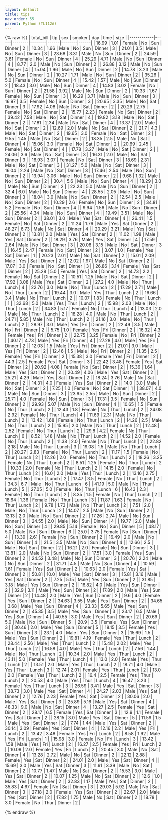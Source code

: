 ```yaml
---
layout: default
title: tips
nav_order: 55
parent: Python (TL112A)
---
```

{% raw %}
| total_bill | tip  | sex    | smoker | day  | time   | size |
|------------|------|--------|--------|------|--------|------|
| 16.99      | 1.01 | Female | No     | Sun  | Dinner | 2    |
| 10.34      | 1.66 | Male   | No     | Sun  | Dinner | 3    |
| 21.01      | 3.5  | Male   | No     | Sun  | Dinner | 3    |
| 23.68      | 3.31 | Male   | No     | Sun  | Dinner | 2    |
| 24.59      | 3.61 | Female | No     | Sun  | Dinner | 4    |
| 25.29      | 4.71 | Male   | No     | Sun  | Dinner | 4    |
| 8.77       | 2.0  | Male   | No     | Sun  | Dinner | 2    |
| 26.88      | 3.12 | Male   | No     | Sun  | Dinner | 4    |
| 15.04      | 1.96 | Male   | No     | Sun  | Dinner | 2    |
| 14.78      | 3.23 | Male   | No     | Sun  | Dinner | 2    |
| 10.27      | 1.71 | Male   | No     | Sun  | Dinner | 2    |
| 35.26      | 5.0  | Female | No     | Sun  | Dinner | 4    |
| 15.42      | 1.57 | Male   | No     | Sun  | Dinner | 2    |
| 18.43      | 3.0  | Male   | No     | Sun  | Dinner | 4    |
| 14.83      | 3.02 | Female | No     | Sun  | Dinner | 2    |
| 21.58      | 3.92 | Male   | No     | Sun  | Dinner | 2    |
| 10.33      | 1.67 | Female | No     | Sun  | Dinner | 3    |
| 16.29      | 3.71 | Male   | No     | Sun  | Dinner | 3    |
| 16.97      | 3.5  | Female | No     | Sun  | Dinner | 3    |
| 20.65      | 3.35 | Male   | No     | Sat  | Dinner | 3    |
| 17.92      | 4.08 | Male   | No     | Sat  | Dinner | 2    |
| 20.29      | 2.75 | Female | No     | Sat  | Dinner | 2    |
| 15.77      | 2.23 | Female | No     | Sat  | Dinner | 2    |
| 39.42      | 7.58 | Male   | No     | Sat  | Dinner | 4    |
| 19.82      | 3.18 | Male   | No     | Sat  | Dinner | 2    |
| 17.81      | 2.34 | Male   | No     | Sat  | Dinner | 4    |
| 13.37      | 2.0  | Male   | No     | Sat  | Dinner | 2    |
| 12.69      | 2.0  | Male   | No     | Sat  | Dinner | 2    |
| 21.7       | 4.3  | Male   | No     | Sat  | Dinner | 2    |
| 19.65      | 3.0  | Female | No     | Sat  | Dinner | 2    |
| 9.55       | 1.45 | Male   | No     | Sat  | Dinner | 2    |
| 18.35      | 2.5  | Male   | No     | Sat  | Dinner | 4    |
| 15.06      | 3.0  | Female | No     | Sat  | Dinner | 2    |
| 20.69      | 2.45 | Female | No     | Sat  | Dinner | 4    |
| 17.78      | 3.27 | Male   | No     | Sat  | Dinner | 2    |
| 24.06      | 3.6  | Male   | No     | Sat  | Dinner | 3    |
| 16.31      | 2.0  | Male   | No     | Sat  | Dinner | 3    |
| 16.93      | 3.07 | Female | No     | Sat  | Dinner | 3    |
| 18.69      | 2.31 | Male   | No     | Sat  | Dinner | 3    |
| 31.27      | 5.0  | Male   | No     | Sat  | Dinner | 3    |
| 16.04      | 2.24 | Male   | No     | Sat  | Dinner | 3    |
| 17.46      | 2.54 | Male   | No     | Sun  | Dinner | 2    |
| 13.94      | 3.06 | Male   | No     | Sun  | Dinner | 2    |
| 9.68       | 1.32 | Male   | No     | Sun  | Dinner | 2    |
| 30.4       | 5.6  | Male   | No     | Sun  | Dinner | 4    |
| 18.29      | 3.0  | Male   | No     | Sun  | Dinner | 2    |
| 22.23      | 5.0  | Male   | No     | Sun  | Dinner | 2    |
| 32.4       | 6.0  | Male   | No     | Sun  | Dinner | 4    |
| 28.55      | 2.05 | Male   | No     | Sun  | Dinner | 3    |
| 18.04      | 3.0  | Male   | No     | Sun  | Dinner | 2    |
| 12.54      | 2.5  | Male   | No     | Sun  | Dinner | 2    |
| 10.29      | 2.6  | Female | No     | Sun  | Dinner | 2    |
| 34.81      | 5.2  | Female | No     | Sun  | Dinner | 4    |
| 9.94       | 1.56 | Male   | No     | Sun  | Dinner | 2    |
| 25.56      | 4.34 | Male   | No     | Sun  | Dinner | 4    |
| 19.49      | 3.51 | Male   | No     | Sun  | Dinner | 2    |
| 38.01      | 3.0  | Male   | Yes    | Sat  | Dinner | 4    |
| 26.41      | 1.5  | Female | No     | Sat  | Dinner | 2    |
| 11.24      | 1.76 | Male   | Yes    | Sat  | Dinner | 2    |
| 48.27      | 6.73 | Male   | No     | Sat  | Dinner | 4    |
| 20.29      | 3.21 | Male   | Yes    | Sat  | Dinner | 2    |
| 13.81      | 2.0  | Male   | Yes    | Sat  | Dinner | 2    |
| 11.02      | 1.98 | Male   | Yes    | Sat  | Dinner | 2    |
| 18.29      | 3.76 | Male   | Yes    | Sat  | Dinner | 4    |
| 17.59      | 2.64 | Male   | No     | Sat  | Dinner | 3    |
| 20.08      | 3.15 | Male   | No     | Sat  | Dinner | 3    |
| 16.45      | 2.47 | Female | No     | Sat  | Dinner | 2    |
| 3.07       | 1.0  | Female | Yes    | Sat  | Dinner | 1    |
| 20.23      | 2.01 | Male   | No     | Sat  | Dinner | 2    |
| 15.01      | 2.09 | Male   | Yes    | Sat  | Dinner | 2    |
| 12.02      | 1.97 | Male   | No     | Sat  | Dinner | 2    |
| 17.07      | 3.0  | Female | No     | Sat  | Dinner | 3    |
| 26.86      | 3.14 | Female | Yes    | Sat  | Dinner | 2    |
| 25.28      | 5.0  | Female | Yes    | Sat  | Dinner | 2    |
| 14.73      | 2.2  | Female | No     | Sat  | Dinner | 2    |
| 10.51      | 1.25 | Male   | No     | Sat  | Dinner | 2    |
| 17.92      | 3.08 | Male   | Yes    | Sat  | Dinner | 2    |
| 27.2       | 4.0  | Male   | No     | Thur | Lunch  | 4    |
| 22.76      | 3.0  | Male   | No     | Thur | Lunch  | 2    |
| 17.29      | 2.71 | Male   | No     | Thur | Lunch  | 2    |
| 19.44      | 3.0  | Male   | Yes    | Thur | Lunch  | 2    |
| 16.66      | 3.4  | Male   | No     | Thur | Lunch  | 2    |
| 10.07      | 1.83 | Female | No     | Thur | Lunch  | 1    |
| 32.68      | 5.0  | Male   | Yes    | Thur | Lunch  | 2    |
| 15.98      | 2.03 | Male   | No     | Thur | Lunch  | 2    |
| 34.83      | 5.17 | Female | No     | Thur | Lunch  | 4    |
| 13.03      | 2.0  | Male   | No     | Thur | Lunch  | 2    |
| 18.28      | 4.0  | Male   | No     | Thur | Lunch  | 2    |
| 24.71      | 5.85 | Male   | No     | Thur | Lunch  | 2    |
| 21.16      | 3.0  | Male   | No     | Thur | Lunch  | 2    |
| 28.97      | 3.0  | Male   | Yes    | Fri  | Dinner | 2    |
| 22.49      | 3.5  | Male   | No     | Fri  | Dinner | 2    |
| 5.75       | 1.0  | Female | Yes    | Fri  | Dinner | 2    |
| 16.32      | 4.3  | Female | Yes    | Fri  | Dinner | 2    |
| 22.75      | 3.25 | Female | No     | Fri  | Dinner | 2    |
| 40.17      | 4.73 | Male   | Yes    | Fri  | Dinner | 4    |
| 27.28      | 4.0  | Male   | Yes    | Fri  | Dinner | 2    |
| 12.03      | 1.5  | Male   | Yes    | Fri  | Dinner | 2    |
| 21.01      | 3.0  | Male   | Yes    | Fri  | Dinner | 2    |
| 12.46      | 1.5  | Male   | No     | Fri  | Dinner | 2    |
| 11.35      | 2.5  | Female | Yes    | Fri  | Dinner | 2    |
| 15.38      | 3.0  | Female | Yes    | Fri  | Dinner | 2    |
| 44.3       | 2.5  | Female | Yes    | Sat  | Dinner | 3    |
| 22.42      | 3.48 | Female | Yes    | Sat  | Dinner | 2    |
| 20.92      | 4.08 | Female | No     | Sat  | Dinner | 2    |
| 15.36      | 1.64 | Male   | Yes    | Sat  | Dinner | 2    |
| 20.49      | 4.06 | Male   | Yes    | Sat  | Dinner | 2    |
| 25.21      | 4.29 | Male   | Yes    | Sat  | Dinner | 2    |
| 18.24      | 3.76 | Male   | No     | Sat  | Dinner | 2    |
| 14.31      | 4.0  | Female | Yes    | Sat  | Dinner | 2    |
| 14.0       | 3.0  | Male   | No     | Sat  | Dinner | 2    |
| 7.25       | 1.0  | Female | No     | Sat  | Dinner | 1    |
| 38.07      | 4.0  | Male   | No     | Sun  | Dinner | 3    |
| 23.95      | 2.55 | Male   | No     | Sun  | Dinner | 2    |
| 25.71      | 4.0  | Female | No     | Sun  | Dinner | 3    |
| 17.31      | 3.5  | Female | No     | Sun  | Dinner | 2    |
| 29.93      | 5.07 | Male   | No     | Sun  | Dinner | 4    |
| 10.65      | 1.5  | Female | No     | Thur | Lunch  | 2    |
| 12.43      | 1.8  | Female | No     | Thur | Lunch  | 2    |
| 24.08      | 2.92 | Female | No     | Thur | Lunch  | 4    |
| 11.69      | 2.31 | Male   | No     | Thur | Lunch  | 2    |
| 13.42      | 1.68 | Female | No     | Thur | Lunch  | 2    |
| 14.26      | 2.5  | Male   | No     | Thur | Lunch  | 2    |
| 15.95      | 2.0  | Male   | No     | Thur | Lunch  | 2    |
| 12.48      | 2.52 | Female | No     | Thur | Lunch  | 2    |
| 29.8       | 4.2  | Female | No     | Thur | Lunch  | 6    |
| 8.52       | 1.48 | Male   | No     | Thur | Lunch  | 2    |
| 14.52      | 2.0  | Female | No     | Thur | Lunch  | 2    |
| 11.38      | 2.0  | Female | No     | Thur | Lunch  | 2    |
| 22.82      | 2.18 | Male   | No     | Thur | Lunch  | 3    |
| 19.08      | 1.5  | Male   | No     | Thur | Lunch  | 2    |
| 20.27      | 2.83 | Female | No     | Thur | Lunch  | 2    |
| 11.17      | 1.5  | Female | No     | Thur | Lunch  | 2    |
| 12.26      | 2.0  | Female | No     | Thur | Lunch  | 2    |
| 18.26      | 3.25 | Female | No     | Thur | Lunch  | 2    |
| 8.51       | 1.25 | Female | No     | Thur | Lunch  | 2    |
| 10.33      | 2.0  | Female | No     | Thur | Lunch  | 2    |
| 14.15      | 2.0  | Female | No     | Thur | Lunch  | 2    |
| 16.0       | 2.0  | Male   | Yes    | Thur | Lunch  | 2    |
| 13.16      | 2.75 | Female | No     | Thur | Lunch  | 2    |
| 17.47      | 3.5  | Female | No     | Thur | Lunch  | 2    |
| 34.3       | 6.7  | Male   | No     | Thur | Lunch  | 6    |
| 41.19      | 5.0  | Male   | No     | Thur | Lunch  | 5    |
| 27.05      | 5.0  | Female | No     | Thur | Lunch  | 6    |
| 16.43      | 2.3  | Female | No     | Thur | Lunch  | 2    |
| 8.35       | 1.5  | Female | No     | Thur | Lunch  | 2    |
| 18.64      | 1.36 | Female | No     | Thur | Lunch  | 3    |
| 11.87      | 1.63 | Female | No     | Thur | Lunch  | 2    |
| 9.78       | 1.73 | Male   | No     | Thur | Lunch  | 2    |
| 7.51       | 2.0  | Male   | No     | Thur | Lunch  | 2    |
| 14.07      | 2.5  | Male   | No     | Sun  | Dinner | 2    |
| 13.13      | 2.0  | Male   | No     | Sun  | Dinner | 2    |
| 17.26      | 2.74 | Male   | No     | Sun  | Dinner | 3    |
| 24.55      | 2.0  | Male   | No     | Sun  | Dinner | 4    |
| 19.77      | 2.0  | Male   | No     | Sun  | Dinner | 4    |
| 29.85      | 5.14 | Female | No     | Sun  | Dinner | 5    |
| 48.17      | 5.0  | Male   | No     | Sun  | Dinner | 6    |
| 25.0       | 3.75 | Female | No     | Sun  | Dinner | 4    |
| 13.39      | 2.61 | Female | No     | Sun  | Dinner | 2    |
| 16.49      | 2.0  | Male   | No     | Sun  | Dinner | 4    |
| 21.5       | 3.5  | Male   | No     | Sun  | Dinner | 4    |
| 12.66      | 2.5  | Male   | No     | Sun  | Dinner | 2    |
| 16.21      | 2.0  | Female | No     | Sun  | Dinner | 3    |
| 13.81      | 2.0  | Male   | No     | Sun  | Dinner | 2    |
| 17.51      | 3.0  | Female | Yes    | Sun  | Dinner | 2    |
| 24.52      | 3.48 | Male   | No     | Sun  | Dinner | 3    |
| 20.76      | 2.24 | Male   | No     | Sun  | Dinner | 2    |
| 31.71      | 4.5  | Male   | No     | Sun  | Dinner | 4    |
| 10.59      | 1.61 | Female | Yes    | Sat  | Dinner | 2    |
| 10.63      | 2.0  | Female | Yes    | Sat  | Dinner | 2    |
| 50.81      | 10.0 | Male   | Yes    | Sat  | Dinner | 3    |
| 15.81      | 3.16 | Male   | Yes    | Sat  | Dinner | 2    |
| 7.25       | 5.15 | Male   | Yes    | Sun  | Dinner | 2    |
| 31.85      | 3.18 | Male   | Yes    | Sun  | Dinner | 2    |
| 16.82      | 4.0  | Male   | Yes    | Sun  | Dinner | 2    |
| 32.9       | 3.11 | Male   | Yes    | Sun  | Dinner | 2    |
| 17.89      | 2.0  | Male   | Yes    | Sun  | Dinner | 2    |
| 14.48      | 2.0  | Male   | Yes    | Sun  | Dinner | 2    |
| 9.6        | 4.0  | Female | Yes    | Sun  | Dinner | 2    |
| 34.63      | 3.55 | Male   | Yes    | Sun  | Dinner | 2    |
| 34.65      | 3.68 | Male   | Yes    | Sun  | Dinner | 4    |
| 23.33      | 5.65 | Male   | Yes    | Sun  | Dinner | 2    |
| 45.35      | 3.5  | Male   | Yes    | Sun  | Dinner | 3    |
| 23.17      | 6.5  | Male   | Yes    | Sun  | Dinner | 4    |
| 40.55      | 3.0  | Male   | Yes    | Sun  | Dinner | 2    |
| 20.69      | 5.0  | Male   | No     | Sun  | Dinner | 5    |
| 20.9       | 3.5  | Female | Yes    | Sun  | Dinner | 3    |
| 30.46      | 2.0  | Male   | Yes    | Sun  | Dinner | 5    |
| 18.15      | 3.5  | Female | Yes    | Sun  | Dinner | 3    |
| 23.1       | 4.0  | Male   | Yes    | Sun  | Dinner | 3    |
| 15.69      | 1.5  | Male   | Yes    | Sun  | Dinner | 2    |
| 19.81      | 4.19 | Female | Yes    | Thur | Lunch  | 2    |
| 28.44      | 2.56 | Male   | Yes    | Thur | Lunch  | 2    |
| 15.48      | 2.02 | Male   | Yes    | Thur | Lunch  | 2    |
| 16.58      | 4.0  | Male   | Yes    | Thur | Lunch  | 2    |
| 7.56       | 1.44 | Male   | No     | Thur | Lunch  | 2    |
| 10.34      | 2.0  | Male   | Yes    | Thur | Lunch  | 2    |
| 43.11      | 5.0  | Female | Yes    | Thur | Lunch  | 4    |
| 13.0       | 2.0  | Female | Yes    | Thur | Lunch  | 2    |
| 13.51      | 2.0  | Male   | Yes    | Thur | Lunch  | 2    |
| 18.71      | 4.0  | Male   | Yes    | Thur | Lunch  | 3    |
| 12.74      | 2.01 | Female | Yes    | Thur | Lunch  | 2    |
| 13.0       | 2.0  | Female | Yes    | Thur | Lunch  | 2    |
| 16.4       | 2.5  | Female | Yes    | Thur | Lunch  | 2    |
| 20.53      | 4.0  | Male   | Yes    | Thur | Lunch  | 4    |
| 16.47      | 3.23 | Female | Yes    | Thur | Lunch  | 3    |
| 26.59      | 3.41 | Male   | Yes    | Sat  | Dinner | 3    |
| 38.73      | 3.0  | Male   | Yes    | Sat  | Dinner | 4    |
| 24.27      | 2.03 | Male   | Yes    | Sat  | Dinner | 2    |
| 12.76      | 2.23 | Female | Yes    | Sat  | Dinner | 2    |
| 30.06      | 2.0  | Male   | Yes    | Sat  | Dinner | 3    |
| 25.89      | 5.16 | Male   | Yes    | Sat  | Dinner | 4    |
| 48.33      | 9.0  | Male   | No     | Sat  | Dinner | 4    |
| 13.27      | 2.5  | Female | Yes    | Sat  | Dinner | 2    |
| 28.17      | 6.5  | Female | Yes    | Sat  | Dinner | 3    |
| 12.9       | 1.1  | Female | Yes    | Sat  | Dinner | 2    |
| 28.15      | 3.0  | Male   | Yes    | Sat  | Dinner | 5    |
| 11.59      | 1.5  | Male   | Yes    | Sat  | Dinner | 2    |
| 7.74       | 1.44 | Male   | Yes    | Sat  | Dinner | 2    |
| 30.14      | 3.09 | Female | Yes    | Sat  | Dinner | 4    |
| 12.16      | 2.2  | Male   | Yes    | Fri  | Lunch  | 2    |
| 13.42      | 3.48 | Female | Yes    | Fri  | Lunch  | 2    |
| 8.58       | 1.92 | Male   | Yes    | Fri  | Lunch  | 1    |
| 15.98      | 3.0  | Female | No     | Fri  | Lunch  | 3    |
| 13.42      | 1.58 | Male   | Yes    | Fri  | Lunch  | 2    |
| 16.27      | 2.5  | Female | Yes    | Fri  | Lunch  | 2    |
| 10.09      | 2.0  | Female | Yes    | Fri  | Lunch  | 2    |
| 20.45      | 3.0  | Male   | No     | Sat  | Dinner | 4    |
| 13.28      | 2.72 | Male   | No     | Sat  | Dinner | 2    |
| 22.12      | 2.88 | Female | Yes    | Sat  | Dinner | 2    |
| 24.01      | 2.0  | Male   | Yes    | Sat  | Dinner | 4    |
| 15.69      | 3.0  | Male   | Yes    | Sat  | Dinner | 3    |
| 11.61      | 3.39 | Male   | No     | Sat  | Dinner | 2    |
| 10.77      | 1.47 | Male   | No     | Sat  | Dinner | 2    |
| 15.53      | 3.0  | Male   | Yes    | Sat  | Dinner | 2    |
| 10.07      | 1.25 | Male   | No     | Sat  | Dinner | 2    |
| 12.6       | 1.0  | Male   | Yes    | Sat  | Dinner | 2    |
| 32.83      | 1.17 | Male   | Yes    | Sat  | Dinner | 2    |
| 35.83      | 4.67 | Female | No     | Sat  | Dinner | 3    |
| 29.03      | 5.92 | Male   | No     | Sat  | Dinner | 3    |
| 27.18      | 2.0  | Female | Yes    | Sat  | Dinner | 2    |
| 22.67      | 2.0  | Male   | Yes    | Sat  | Dinner | 2    |
| 17.82      | 1.75 | Male   | No     | Sat  | Dinner | 2    |
| 18.78      | 3.0  | Female | No     | Thur | Dinner | 2    |

{% endraw %}